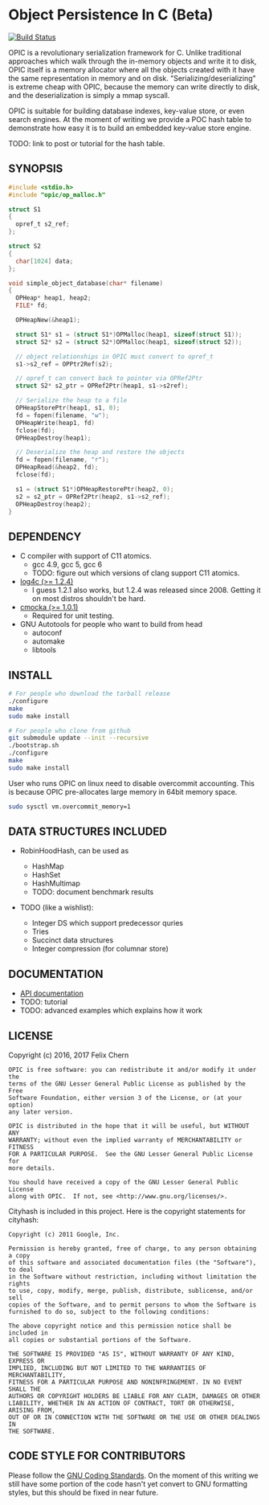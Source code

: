 Object Persistence In C (Beta)
===================================

[![Build Status](https://travis-ci.org/dryman/opic.svg?branch=master)](https://travis-ci.org/dryman/opic)

OPIC is a revolutionary serialization framework for C.  Unlike traditional
approaches which walk through the in-memory objects and write it to disk, OPIC
itself is a memory allocator where all the objects created with it have the same
representation in memory and on disk. "Serializing/deserializing" is extreme
cheap with OPIC, because the memory can write directly to disk, and the
deserialization is simply a mmap syscall.


OPIC is suitable for building database indexes, key-value store, or even search
engines. At the moment of writing we provide a POC hash table to demonstrate how
easy it is to build an embedded key-value store engine.

TODO: link to post or tutorial for the hash table.

SYNOPSIS
--------

```c
#include <stdio.h>
#include "opic/op_malloc.h"

struct S1
{
  opref_t s2_ref;
};

struct S2
{
  char[1024] data;
};

void simple_object_database(char* filename)
{
  OPHeap* heap1, heap2;
  FILE* fd;

  OPHeapNew(&heap1);

  struct S1* s1 = (struct S1*)OPMalloc(heap1, sizeof(struct S1));
  struct S2* s2 = (struct S2*)OPMalloc(heap1, sizeof(struct S2));

  // object relationships in OPIC must convert to opref_t
  s1->s2_ref = OPPtr2Ref(s2);

  // opref_t can convert back to pointer via OPRef2Ptr
  struct S2* s2_ptr = OPRef2Ptr(heap1, s1->s2ref);

  // Serialize the heap to a file
  OPHeapStorePtr(heap1, s1, 0);
  fd = fopen(filename, "w");
  OPHeapWrite(heap1, fd)
  fclose(fd);
  OPHeapDestroy(heap1);

  // Deserialize the heap and restore the objects
  fd = fopen(filename, "r");
  OPHeapRead(&heap2, fd);
  fclose(fd);

  s1 = (struct S1*)OPHeapRestorePtr(heap2, 0);
  s2 = s2_ptr = OPRef2Ptr(heap2, s1->s2_ref);
  OPHeapDestroy(heap2);
}
```

DEPENDENCY
----------

* C compiler with support of C11 atomics.
  - gcc 4.9, gcc 5, gcc 6
  - TODO: figure out which versions of clang support C11 atomics.
* [log4c (>= 1.2.4)](http://log4c.sourceforge.net)
  - I guess 1.2.1 also works, but 1.2.4 was released since 2008. Getting
  it on most distros shouldn't be hard.
* [cmocka (>= 1.0.1)](https://cmocka.org)
  - Required for unit testing.
* GNU Autotools for people who want to build from head
  - autoconf
  - automake
  - libtools

INSTALL
-------

```bash
# For people who download the tarball release
./configure
make
sudo make install

# For people who clone from github
git submodule update --init --recursive
./bootstrap.sh
./configure
make
sudo make install
```

User who runs OPIC on linux need to disable overcommit accounting.  This is
because OPIC pre-allocates large memory in 64bit memory space.

```bash
sudo sysctl vm.overcommit_memory=1
```

DATA STRUCTURES INCLUDED
------------------------

* RobinHoodHash, can be used as
  - HashMap
  - HashSet
  - HashMultimap
  - TODO: document benchmark results

* TODO (like a wishlist):
  - Integer DS which support predecessor quries
  - Tries
  - Succinct data structures
  - Integer compression (for columnar store)

DOCUMENTATION
-------------

* [API documentation][doc]
* TODO: tutorial
* TODO: advanced examples which explains how it work

[doc]: http://dryman.github.com/opic/

LICENSE
-------

Copyright (c) 2016, 2017 Felix Chern

    OPIC is free software: you can redistribute it and/or modify it under the
    terms of the GNU Lesser General Public License as published by the Free
    Software Foundation, either version 3 of the License, or (at your option)
    any later version.

    OPIC is distributed in the hope that it will be useful, but WITHOUT ANY
    WARRANTY; without even the implied warranty of MERCHANTABILITY or FITNESS
    FOR A PARTICULAR PURPOSE.  See the GNU Lesser General Public License for
    more details.

    You should have received a copy of the GNU Lesser General Public License
    along with OPIC.  If not, see <http://www.gnu.org/licenses/>.

Cityhash is included in this project. Here is the copyright statements for
cityhash:

    Copyright (c) 2011 Google, Inc.
    
    Permission is hereby granted, free of charge, to any person obtaining a copy
    of this software and associated documentation files (the "Software"), to deal
    in the Software without restriction, including without limitation the rights
    to use, copy, modify, merge, publish, distribute, sublicense, and/or sell
    copies of the Software, and to permit persons to whom the Software is
    furnished to do so, subject to the following conditions:
    
    The above copyright notice and this permission notice shall be included in
    all copies or substantial portions of the Software.
    
    THE SOFTWARE IS PROVIDED "AS IS", WITHOUT WARRANTY OF ANY KIND, EXPRESS OR
    IMPLIED, INCLUDING BUT NOT LIMITED TO THE WARRANTIES OF MERCHANTABILITY,
    FITNESS FOR A PARTICULAR PURPOSE AND NONINFRINGEMENT. IN NO EVENT SHALL THE
    AUTHORS OR COPYRIGHT HOLDERS BE LIABLE FOR ANY CLAIM, DAMAGES OR OTHER
    LIABILITY, WHETHER IN AN ACTION OF CONTRACT, TORT OR OTHERWISE, ARISING FROM,
    OUT OF OR IN CONNECTION WITH THE SOFTWARE OR THE USE OR OTHER DEALINGS IN
    THE SOFTWARE.

CODE STYLE FOR CONTRIBUTORS
---------------------------

Please follow the [GNU Coding Standards][gnuc]. On the moment of this
writing we still have some portion of the code hasn't yet convert to GNU
formatting styles, but this should be fixed in near future.

[gnuc]: https://www.gnu.org/prep/standards/standards.html
